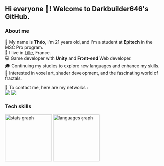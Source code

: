 ## Hi everyone 👋! Welcome to Darkbuilder646's GitHub.

### About me
<p>
  🧑 My name is <strong>Théo</strong>, I'm 21 years old, and I'm a student at <strong>Epitech</strong> in the MSC Pro program.<br/>
  💼 I live in <a href="https://www.google.com/maps?q=lille">Lille</a>, France.<br/>
  💻 Game developer with <strong>Unity</strong> and <strong>Front-end</strong> Web developer.<br/>
  🎓 Continuing my studies to explore new languages and enhance my skills.<br/>
   🧰 Interested in voxel art, shader development, and the fascinating world of fractals.
</p>

<p>
  📣 To contact me, here are my networks :<br/>
  <a href="mailto:theolejeune.sup@gmail.com?subject=[GitHub]%20first%20contact&body=Hello,%20I%27m%20contacting%20you%20about%20..."><img src="https://img.shields.io/badge/e‑mail-D14836.svg?style=for-the-badge&logo=GMail&logoColor=white"/></a>
  <a href="https://www.linkedin.com/in/th%C3%A9o-lejeune/"><img src="https://img.shields.io/badge/linkedin-0077B5.svg?style=for-the-badge&logo=linkedin&logoColor=white"/></a>
  <!--
  <a href="https://twitter.com/"><img src="https://img.shields.io/badge/twitter-1DA1F2.svg?style=for-the-badge&logo=twitter&logoColor=white"/></a>
  -->
</p>

### Tech skills 

<div align="left">
  <img src="https://github-readme-stats.vercel.app/api?username=Darkbuilder646&hide_title=false&hide_rank=false&show_icons=true&include_all_commits=true&count_private=true&disable_animations=false&theme=tokyonight&locale=en&hide_border=false" height="150" alt="stats graph"  />
  <img src="https://github-readme-stats.vercel.app/api/top-langs?username=Darkbuilder646&locale=en&hide_title=false&layout=compact&card_width=320&langs_count=5&theme=tokyonight&hide_border=false" height="150" alt="languages graph"  />
</div>